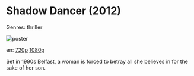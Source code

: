 # Shadow Dancer (2012)

Genres: thriller

![poster](http://image.tmdb.org/t/p/w500/y9gwGDTZWFrC3TvtM1cJgoypsQW.jpg)

en:
  [720p](magnet:?xt=urn:btih:C4B545F36FCF86037A0B4E6A7816A70D9E8DD1A9&tr=udp://glotorrents.pw:6969/announce&tr=udp://tracker.opentrackr.org:1337/announce&tr=udp://torrent.gresille.org:80/announce&tr=udp://tracker.openbittorrent.com:80&tr=udp://tracker.coppersurfer.tk:6969&tr=udp://tracker.leechers-paradise.org:6969&tr=udp://p4p.arenabg.ch:1337&tr=udp://tracker.internetwarriors.net:1337)
  [1080p](magnet:?xt=urn:btih:0C9CEA69FC7F274A639FBA059B1DD2F70D8D9C88&tr=udp://glotorrents.pw:6969/announce&tr=udp://tracker.opentrackr.org:1337/announce&tr=udp://torrent.gresille.org:80/announce&tr=udp://tracker.openbittorrent.com:80&tr=udp://tracker.coppersurfer.tk:6969&tr=udp://tracker.leechers-paradise.org:6969&tr=udp://p4p.arenabg.ch:1337&tr=udp://tracker.internetwarriors.net:1337)
  


Set in 1990s Belfast, a woman is forced to betray all she believes in for the sake of her son.